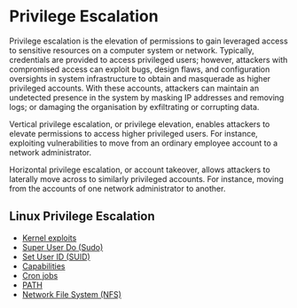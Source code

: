 # Privilege Escalation

Privilege escalation is the elevation of permissions to gain leveraged access to sensitive resources on a computer system or network. Typically, credentials are provided to access privileged users; however, attackers with compromised access can exploit bugs, design flaws, and configuration oversights in system infrastructure to obtain and masquerade as higher privileged accounts. With these accounts, attackers can maintain an undetected presence in the system by masking IP addresses and removing logs; or damaging the organisation by exfiltrating or corrupting data.

Vertical privilege escalation, or privilege elevation, enables attackers to elevate permissions to access higher privileged users. For instance, exploiting vulnerabilities to move from an ordinary employee account to a network administrator.

Horizontal privilege escalation, or account takeover, allows attackers to laterally move across to similarly privileged accounts. For instance, moving from the accounts of one network administrator to another. 

## Linux Privilege Escalation

- [Kernel exploits]()
- [Super User Do (Sudo)](https://github.com/KayEm06/Linux-privilege-escalation/blob/main/Sudo.md)
- [Set User ID (SUID)](https://github.com/KayEm06/Linux-privilege-escalation/blob/main/SUID.md)
- [Capabilities](https://github.com/KayEm06/Linux-privilege-escalation/blob/main/Capabilities.md)
- [Cron jobs](https://github.com/KayEm06/Linux-privilege-escalation/blob/main/Cronjob.md)
- [PATH](https://github.com/KayEm06/Linux-privilege-escalation/blob/main/PATH.md)
- [Network File System (NFS)]()
